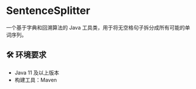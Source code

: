 # SentenceSplitter

一个基于字典和回溯算法的 Java 工具类，用于将无空格句子拆分成所有可能的单词序列。

## 🛠 环境要求

- Java 11 及以上版本
- 构建工具：Maven


